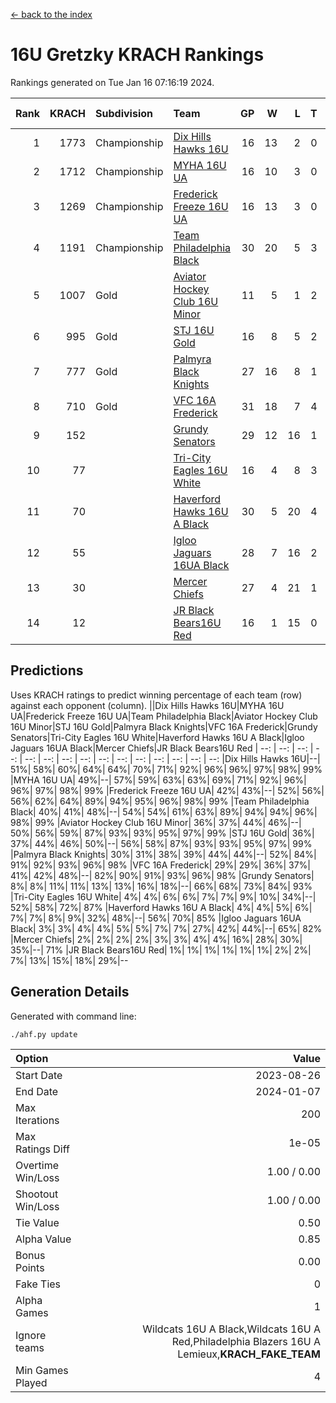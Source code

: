 [<- back to the index](readme.md)
# 16U Gretzky KRACH Rankings
Rankings generated on Tue Jan 16 07:16:19 2024.

Rank|KRACH|Subdivision|Team|GP|W|L|T|OTW|OTL|SoS|Exp Wins|Win Diff
---:|---:|:---|:---|---:|---:|---:|---:|---:|---:|---:|---:|---:
1|1773|Championship|[Dix Hills Hawks 16U](https://gamesheetstats.com/seasons/3659/teams/140688/schedule)|16|13|2|0|1|0|348|14.8|-0.0
2|1712|Championship|[MYHA 16U UA](https://gamesheetstats.com/seasons/3659/teams/140695/schedule)|16|10|3|0|2|1|660|12.8|-0.0
3|1269|Championship|[Frederick Freeze 16U UA](https://gamesheetstats.com/seasons/3659/teams/140689/schedule)|16|13|3|0|0|0|365|13.9|0.0
4|1191|Championship|[Team Philadelphia Black](https://gamesheetstats.com/seasons/3659/teams/140698/schedule)|30|20|5|3|1|1|555|23.3|-0.0
5|1007|Gold|[Aviator Hockey Club 16U Minor](https://gamesheetstats.com/seasons/3659/teams/140687/schedule)|11|5|1|2|2|1|553|8.8|-0.0
6|995|Gold|[STJ 16U Gold](https://gamesheetstats.com/seasons/3659/teams/140697/schedule)|16|8|5|2|1|0|715|10.8|-0.0
7|777|Gold|[Palmyra Black Knights](https://gamesheetstats.com/seasons/3659/teams/140696/schedule)|27|16|8|1|2|0|573|19.3|-0.0
8|710|Gold|[VFC 16A Frederick](https://gamesheetstats.com/seasons/3659/teams/140700/schedule)|31|18|7|4|0|2|656|20.8|-0.0
9|152||[Grundy Senators](https://gamesheetstats.com/seasons/3659/teams/140690/schedule)|29|12|16|1|0|0|586|13.4|0.0
10|77||[Tri-City Eagles 16U White](https://gamesheetstats.com/seasons/3659/teams/140699/schedule)|16|4|8|3|0|1|365|6.4|0.0
11|70||[Haverford Hawks 16U A Black](https://gamesheetstats.com/seasons/3659/teams/140691/schedule)|30|5|20|4|0|1|727|7.9|0.0
12|55||[Igloo Jaguars 16UA Black](https://gamesheetstats.com/seasons/3659/teams/140692/schedule)|28|7|16|2|0|3|616|8.9|0.0
13|30||[Mercer Chiefs](https://gamesheetstats.com/seasons/3659/teams/140694/schedule)|27|4|21|1|1|0|615|6.4|0.0
14|12||[JR Black Bears16U Red](https://gamesheetstats.com/seasons/3659/teams/140693/schedule)|16|1|15|0|0|0|383|1.9|0.0

## Predictions
Uses KRACH ratings to predict winning percentage of each team (row) against each opponent (column).
||Dix Hills Hawks 16U|MYHA 16U UA|Frederick Freeze 16U UA|Team Philadelphia Black|Aviator Hockey Club 16U Minor|STJ 16U Gold|Palmyra Black Knights|VFC 16A Frederick|Grundy Senators|Tri-City Eagles 16U White|Haverford Hawks 16U A Black|Igloo Jaguars 16UA Black|Mercer Chiefs|JR Black Bears16U Red
| --: | --: | --: | --: | --: | --: | --: | --: | --: | --: | --: | --: | --: | --: | --: 
|Dix Hills Hawks 16U|--| 51%| 58%| 60%| 64%| 64%| 70%| 71%| 92%| 96%| 96%| 97%| 98%| 99%
|MYHA 16U UA| 49%|--| 57%| 59%| 63%| 63%| 69%| 71%| 92%| 96%| 96%| 97%| 98%| 99%
|Frederick Freeze 16U UA| 42%| 43%|--| 52%| 56%| 56%| 62%| 64%| 89%| 94%| 95%| 96%| 98%| 99%
|Team Philadelphia Black| 40%| 41%| 48%|--| 54%| 54%| 61%| 63%| 89%| 94%| 94%| 96%| 98%| 99%
|Aviator Hockey Club 16U Minor| 36%| 37%| 44%| 46%|--| 50%| 56%| 59%| 87%| 93%| 93%| 95%| 97%| 99%
|STJ 16U Gold| 36%| 37%| 44%| 46%| 50%|--| 56%| 58%| 87%| 93%| 93%| 95%| 97%| 99%
|Palmyra Black Knights| 30%| 31%| 38%| 39%| 44%| 44%|--| 52%| 84%| 91%| 92%| 93%| 96%| 98%
|VFC 16A Frederick| 29%| 29%| 36%| 37%| 41%| 42%| 48%|--| 82%| 90%| 91%| 93%| 96%| 98%
|Grundy Senators|  8%|  8%| 11%| 11%| 13%| 13%| 16%| 18%|--| 66%| 68%| 73%| 84%| 93%
|Tri-City Eagles 16U White|  4%|  4%|  6%|  6%|  7%|  7%|  9%| 10%| 34%|--| 52%| 58%| 72%| 87%
|Haverford Hawks 16U A Black|  4%|  4%|  5%|  6%|  7%|  7%|  8%|  9%| 32%| 48%|--| 56%| 70%| 85%
|Igloo Jaguars 16UA Black|  3%|  3%|  4%|  4%|  5%|  5%|  7%|  7%| 27%| 42%| 44%|--| 65%| 82%
|Mercer Chiefs|  2%|  2%|  2%|  2%|  3%|  3%|  4%|  4%| 16%| 28%| 30%| 35%|--| 71%
|JR Black Bears16U Red|  1%|  1%|  1%|  1%|  1%|  1%|  2%|  2%|  7%| 13%| 15%| 18%| 29%|--

## Generation Details

Generated with command line:
```
./ahf.py update
```

| Option | Value |
| :----- | ----: |
| Start Date | 2023-08-26 |
| End Date | 2024-01-07 |
| Max Iterations | 200 |
| Max Ratings Diff | 1e-05 |
| Overtime Win/Loss | 1.00 / 0.00 |
| Shootout Win/Loss | 1.00 / 0.00 |
| Tie Value | 0.50 |
| Alpha Value | 0.85 |
| Bonus Points | 0.00 |
| Fake Ties | 0 |
| Alpha Games | 1 |
| Ignore teams | Wildcats 16U A Black,Wildcats 16U A Red,Philadelphia Blazers 16U A Lemieux,__KRACH_FAKE_TEAM__ |
| Min Games Played | 4 |

